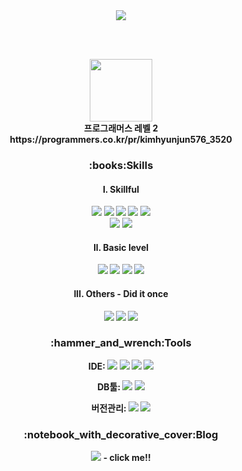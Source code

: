 <div align="center">
  <img src="https://img.shields.io/badge/-Forty to dot-000000?logo=42&logoColor=white">
</div>

<br><br>

<p align="center"><img src="https://user-images.githubusercontent.com/70655507/159471990-9ed7e900-b742-42a6-92d3-54f9483607bc.png" height="100"><br>
  <b>프로그래머스 레벨 2<b/><br>
  https://programmers.co.kr/pr/kimhyunjun576_3520  <br>
</p>




<h3 align="center">:books:Skills</h3>

<h4><p align="center">I. Skillful</p></h4>

<div align="center">
  
  <!-- 스프링 -->
  <img src="https://img.shields.io/badge/-Spring_Boot-6DB33F?logo=Spring Boot&logoColor=white">
  <img src="https://img.shields.io/badge/-Spring security-6DB33F?logo=springsecurity&logoColor=white">
  
  <!-- 자바 -->
  <img src="https://img.shields.io/badge/-Java-007396?logo=java&logoColor=">
  <img src="https://img.shields.io/badge/-JSP-007396?logo=java&logoColor=">
  <img src="https://img.shields.io/badge/-JPA-59666C?logo=Hibernate&logoColor=white"><br>
  
  <img src="https://img.shields.io/badge/-Apache tomcat-F8DC75?logo=apachetomcat&logoColor=black">
  <img src="https://img.shields.io/badge/-Oracle-F80000?logo=oracle&logoColor=">
</div>

<h4><p align="center">II. Basic level</p></h4>
<div align="center">
  <img src="https://img.shields.io/badge/-AWS_Elastic_Beanstalk-64415?logo=iCloud&logoColor=white">
  <img src="https://img.shields.io/badge/-AWS_RDS-0056D2?logo=Microsoft Access&logoColor=">
  <img src="https://img.shields.io/badge/-Docker-2496ED?logo=Docker&logoColor=white"> 
  <img src="https://img.shields.io/badge/-Travis_CI-3EAAAF?logo=Travis CI&logoColor=white"> 
</div>

<h4><p align="center">III. Others - Did it once</p></h4>
<div align="center">
  <img src="https://img.shields.io/badge/-jQuery-0769AD?logo=jquery&logoColor=">
  <img src="https://img.shields.io/badge/-Kotlin-7F52FF?logo=kotlin&logoColor=white">
  <img src="https://img.shields.io/badge/-Firebase-3D03A7?logo=firebase&logoColor="> 
</div>

<h3 align="center">​:hammer_and_wrench:​Tools</h3>

<div align="center">
  
  IDE: 
  <img src="https://img.shields.io/badge/-IntelliJ-000000?logo=IntelliJ IDEA&logoColor=">
  <img src="https://img.shields.io/badge/-Eclipse-2C2255?logo=eclipseide&logoColor=">
  <img src="https://img.shields.io/badge/-STS-6DB33F?logo=spring&logoColor=white">
  <img src="https://img.shields.io/badge/-Android studio-3DDC84?logo=androidstudio&logoColor=white"><br>
 
  DB툴:
  <img src="https://img.shields.io/badge/-SQL Developer-F80000?logo=oracle&logoColor=">
  <img src="https://img.shields.io/badge/-MySQL Workbench-4479A1?logo=MySQL&logoColor=white"><br>
  
  버전관리:
  <img src="https://img.shields.io/badge/-Git-F05032?logo=git&logoColor=white"> 
  <img src="https://img.shields.io/badge/-GitHub-F05032?logo=GitHub&logoColor=white">
</div>

<h3 align="center">​:notebook_with_decorative_cover:​Blog</h3>

<div align="center">
  <a href="https://dev-connor.github.io/" target="_blank"><img src="https://img.shields.io/badge/-Blog-222222?logo=github&logoColor="></a> - click me!!
</div>

